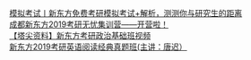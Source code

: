   
[模拟考试丨新东方免费考研模拟考试+解析，测测你与研究生的距离](http://www.dianyue.me/archives/910/zqnz0jcyad2sa7to/)  
[成都新东方2019考研无忧集训营——开营啦！](http://www.dianyue.me/archives/557/7oxfjax3uz0vv9f1/)  
[【塔尖资料】新东方考研政治基础班视频](http://www.dianyue.me/archives/083/4lfxvmr17bpz5393/)  
[新东方2019考研英语阅读经典真题班(主讲：唐迟）](http://www.dianyue.me/archives/071/9civkhjv9g052dy5/)